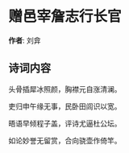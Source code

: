 # 赠邑宰詹志行长官

**作者**: 刘弇

## 诗词内容

头骨插犀冰照颜，胸襟元自涨清澜。

吏归申午缘无事，民卧田闾识以宽。

晤语早倾程子盖，评诗尤逼杜公坛。

如论妙誉无留赏，合向骁壶作倚竿。

